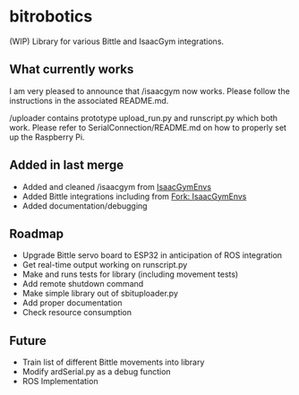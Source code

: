 # bitrobotics
(WIP) Library for various Bittle and IsaacGym integrations.

## What currently works
I am very pleased to announce that /isaacgym now works. Please follow the instructions in the associated README.md.

/uploader contains prototype upload_run.py and runscript.py which both work. Please refer to SerialConnection/README.md on how to properly set up the Raspberry Pi.

## Added in last merge
- Added and cleaned /isaacgym from [IsaacGymEnvs](https://github.com/NVIDIA-Omniverse/IsaacGymEnvs)
- Added Bittle integrations including from [Fork: IsaacGymEnvs](https://github.com/AIWintermuteAI/IsaacGymEnvs/tree/main)
- Added documentation/debugging

## Roadmap
- Upgrade Bittle servo board to ESP32 in anticipation of ROS integration
- Get real-time output working on runscript.py
- Make and runs tests for library (including movement tests)
- Add remote shutdown command
- Make simple library out of sbituploader.py
- Add proper documentation
- Check resource consumption

## Future
- Train list of different Bittle movements into library
- Modify ardSerial.py as a debug function
- ROS Implementation
